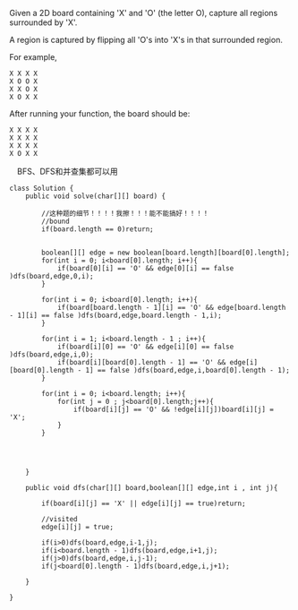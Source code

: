 Given a 2D board containing 'X' and 'O' (the letter O), capture all regions surrounded by 'X'.

A region is captured by flipping all 'O's into 'X's in that surrounded region.

For example,
```
X X X X
X O O X
X X O X
X O X X
```
After running your function, the board should be:
```
X X X X
X X X X
X X X X
X O X X
```

&emsp;BFS、DFS和并查集都可以用
```
class Solution {
    public void solve(char[][] board) {
        
        //这种题的细节！！！！我擦！！！能不能搞好！！！！
        //bound
        if(board.length == 0)return;
        
        
        boolean[][] edge = new boolean[board.length][board[0].length];
        for(int i = 0; i<board[0].length; i++){
            if(board[0][i] == 'O' && edge[0][i] == false )dfs(board,edge,0,i);
        }
        
        for(int i = 0; i<board[0].length; i++){
            if(board[board.length - 1][i] == 'O' && edge[board.length - 1][i] == false )dfs(board,edge,board.length - 1,i);
        }
        
        for(int i = 1; i<board.length - 1 ; i++){
            if(board[i][0] == 'O' && edge[i][0] == false )dfs(board,edge,i,0);
            if(board[i][board[0].length - 1] == 'O' && edge[i][board[0].length - 1] == false )dfs(board,edge,i,board[0].length - 1);
        }
        
        for(int i = 0; i<board.length; i++){
            for(int j = 0 ; j<board[0].length;j++){
                if(board[i][j] == 'O' && !edge[i][j])board[i][j] = 'X';
            }
        }
        
        
        
        
    }
    
    public void dfs(char[][] board,boolean[][] edge,int i , int j){
        
        if(board[i][j] == 'X' || edge[i][j] == true)return;
        
        //visited
        edge[i][j] = true;
        
        if(i>0)dfs(board,edge,i-1,j);
        if(i<board.length - 1)dfs(board,edge,i+1,j);
        if(j>0)dfs(board,edge,i,j-1);
        if(j<board[0].length - 1)dfs(board,edge,i,j+1);
        
    }
    
}
```